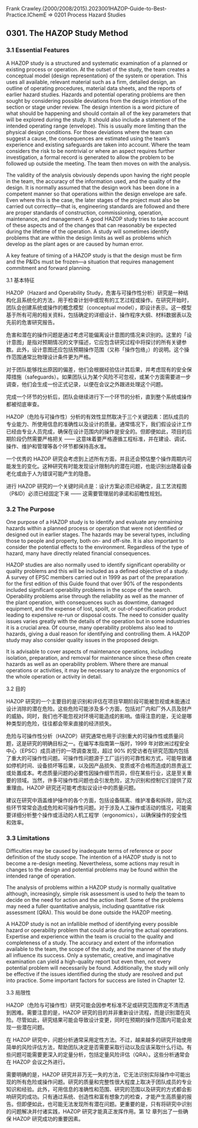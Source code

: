Frank Crawley.(2000/2008/2015).2023001HAZOP-Guide-to-Best-Practice.IChemE => 0201 Process Hazard Studies

## 0301. The HAZOP Study Method

### 3.1 Essential Features

A HAZOP study is a structured and systematic examination of a planned or existing process or operation. At the outset of the study, the team creates a conceptual model (design representation) of the system or operation. This uses all available, relevant material such as a firm, detailed design, an outline of operating procedures, material data sheets, and the reports of earlier hazard studies. Hazards and potential operating problems are then sought by considering possible deviations from the design intention of the section or stage under review. The design intention is a word picture of what should be happening and should contain all of the key parameters that will be explored during the study. It should also include a statement of the intended operating range (envelope). This is usually more limiting than the physical design conditions. For those deviations where the team can suggest a cause, the consequences are estimated using the team’s experience and existing safeguards are taken into account. Where the team considers the risk to be nontrivial or where an aspect requires further investigation, a formal record is generated to allow the problem to be followed up outside the meeting. The team then moves on with the analysis.

The validity of the analysis obviously depends upon having the right people in the team, the accuracy of the information used, and the quality of the design. It is normally assumed that the design work has been done in a competent manner so that operations within the design envelope are safe. Even where this is the case, the later stages of the project must also be carried out correctly—that is, engineering standards are followed and there are proper standards of construction, commissioning, operation, maintenance, and management. A good HAZOP study tries to take account of these aspects and of the changes that can reasonably be expected during the lifetime of the operation. A study will sometimes identify problems that are within the design limits as well as problems which develop as the plant ages or are caused by human error.

A key feature of timing of a HAZOP study is that the design must be firm and the P&IDs must be frozen—a situation that requires management commitment and forward planning.

3.1 基本特征

HAZOP（Hazard and Operability Study，危害与可操作性分析）研究是一种结构化且系统化的方法，用于检查计划中或现有的工艺过程或操作。在研究开始时，团队会创建系统或操作的概念模型（conceptual model），即设计表示。这一模型基于所有可用的相关资料，包括确定的详细设计、操作程序大纲、材料数据表以及先前的危害研究报告。

危害和潜在的操作问题是通过考虑可能偏离设计意图的情况来识别的。这里的「设计意图」是指对预期情况的文字描述，它应包含研究过程中将探讨的所有关键参数。此外，设计意图还应包括预期操作范围（又称「操作包络」）的说明。这个操作范围通常比物理设计条件更为严格。

对于团队能够找出原因的偏差，他们会根据经验估计其后果，并考虑现有的安全保障措施（safeguards）。如果团队认为某个风险不可忽视，或某个方面需要进一步调查，他们会生成一份正式记录，以便在会议之外跟进处理这个问题。

完成一个环节的分析后，团队会继续进行下一个环节的分析，直到整个系统或操作都被彻底审查。

HAZOP（危险与可操作性）分析的有效性显然取决于三个关键因素：团队成员的专业能力、所使用信息的准确性以及设计的质量。通常情况下，我们假设设计工作已经由专业人员完成，确保在设计范围内的操作是安全的。但即便如此，项目的后期阶段仍然需要严格把关 —— 这意味着要严格遵循工程标准，并在建设、调试、操作、维护和管理等各个环节都保持高水准。

一个优秀的 HAZOP 研究会考虑到上述所有方面，并且还会预估整个操作周期内可能发生的变化。这种研究有时能发现设计限制内的潜在问题，也能识别出随着设备老化或由于人为错误可能产生的隐患。

进行 HAZOP 研究的一个关键时间点是：设计方案必须已经确定，且工艺流程图（P&ID）必须已经固定下来 —— 这需要管理层的承诺和前瞻性规划。

### 3.2 The Purpose

One purpose of a HAZOP study is to identify and evaluate any remaining hazards within a planned process or operation that were not identified or designed out in earlier stages. The hazards may be several types, including those to people and property, both on- and off-site. It is also important to consider the potential effects to the environment. Regardless of the type of hazard, many have directly related financial consequences.

HAZOP studies are also normally used to identify significant operability or quality problems and this will be included as a defined objective of a study. A survey of EPSC members carried out in 1999 as part of the preparation for the first edition of this Guide found that over 90% of the respondents included significant operability problems in the scope of the search. Operability problems arise through the reliability as well as the manner of the plant operation, with consequences such as downtime, damaged equipment, and the expense of lost, spoilt, or out-of-specification product leading to expensive re-run or disposal costs. The need to consider quality issues varies greatly with the details of the operation but in some industries it is a crucial area. Of course, many operability problems also lead to hazards, giving a dual reason for identifying and controlling them. A HAZOP study may also consider quality issues in the proposed design.

It is advisable to cover aspects of maintenance operations, including isolation, preparation, and removal for maintenance since these often create hazards as well as an operability problem. Where there are manual operations or activities, it may be necessary to analyze the ergonomics of the whole operation or activity in detail.

3.2 目的

HAZOP 研究的一个主要目的是识别和评估在项目早期阶段可能被忽视或未能通过设计消除的潜在危险。这些危险可能涉及多个方面，包括对厂内和厂外人员及财产的威胁。同时，我们也不能忽视对环境可能造成的影响。值得注意的是，无论是哪种类型的危险，往往都会带来直接的经济损失。

危险与可操作性分析（HAZOP）研究通常也用于识别重大的可操作性或质量问题，这是研究的明确目标之一。在编写本指南第一版时，1999 年对欧洲过程安全中心（EPSC）成员进行的一项调查发现，超过 90% 的受访者在研究范围内包括了重大的可操作性问题。可操作性问题源于工厂运行的可靠性和方式，可能导致诸如停机时间、设备损坏等后果，以及因产品损失、变质或不合格而造成的昂贵返工或处置成本。考虑质量问题的必要性因操作细节而异，但在某些行业，这是至关重要的领域。当然，许多可操作性问题也会引发危险，这为识别和控制它们提供了双重理由。HAZOP 研究还可能考虑拟议设计中的质量问题。

建议在研究中涵盖维护操作的各个方面，包括设备隔离、维护准备和拆除，因为这些环节常常会造成危险和可操作性问题。对于涉及人工操作或活动的情况，可能需要详细分析整个操作或活动的人机工程学（ergonomics），以确保操作的安全性和效率。

### 3.3 Limitations

Difficulties may be caused by inadequate terms of reference or poor definition of the study scope. The intention of a HAZOP study is not to become a re-design meeting. Nevertheless, some actions may result in changes to the design and potential problems may be found within the intended range of operation.

The analysis of problems within a HAZOP study is normally qualitative although, increasingly, simple risk assessment is used to help the team to decide on the need for action and the action itself. Some of the problems may need a fuller quantitative analysis, including quantitative risk assessment (QRA). This would be done outside the HAZOP meeting.

A HAZOP study is not an infallible method of identifying every possible hazard or operability problem that could arise during the actual operations. Expertise and experience within the team is crucial to the quality and completeness of a study. The accuracy and extent of the information available to the team, the scope of the study, and the manner of the study all influence its success. Only a systematic, creative, and imaginative examination can yield a high-quality report but even then, not every potential problem will necessarily be found. Additionally, the study will only be effective if the issues identified during the study are resolved and put into practice. Some important factors for success are listed in Chapter 12.

3.3 局限性

HAZOP（危险与可操作性）研究可能会因参考标准不足或研究范围界定不清而遇到困难。需要注意的是，HAZOP 研究的目的并非重新设计流程，而是识别潜在风险。尽管如此，研究结果可能会导致设计变更，同时在预期的操作范围内可能会发现一些潜在问题。

在 HAZOP 研究中，问题分析通常采用定性方法。不过，越来越多的研究开始使用简单的风险评估方法，帮助团队决定是否需要采取行动以及应该采取什么行动。有些问题可能需要更深入的定量分析，包括定量风险评估（QRA）。这些分析通常会在 HAZOP 会议之外进行。

需要明确的是，HAZOP 研究并非万无一失的方法，它无法识别实际操作中可能出现的所有危险或操作问题。研究的质量和完整性很大程度上取决于团队成员的专业知识和经验。此外，可用信息的准确性和范围、研究的范围以及研究的方式都会影响研究的成功。只有通过系统、创造性和富有想象力的检查，才能产生高质量的报告。但即便如此，也可能无法发现所有潜在问题。更重要的是，只有将研究中识别的问题解决并付诸实践，HAZOP 研究才能真正发挥作用。第 12 章列出了一些确保 HAZOP 研究成功的重要因素。